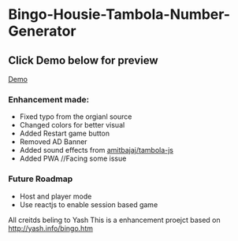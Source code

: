 # Bingo-Housie-Tambola-Number-Generator

## Click Demo below for preview

[Demo](https://iam-rocketman.github.io/Bingo-Housie-Tambola-Number-Generator/)


### Enhancement made:
* Fixed typo from the orgianl source
* Changed colors for better visual 
* Added Restart game button
* Removed AD Banner
* Added sound effects from [amitbajaj/tambola-js](https://github.com/amitbajaj/tambola-js)
* Added PWA //Facing some issue


### Future Roadmap
* Host and player mode
* Use reactjs to enable session based game


All creitds beling to Yash
This is a enhancement proejct based on http://yash.info/bingo.htm